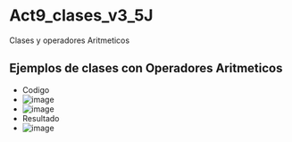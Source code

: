 # Act9_clases_v3_5J
Clases y operadores Aritmeticos
## Ejemplos de clases con Operadores Aritmeticos
- Codigo
- ![image](https://github.com/user-attachments/assets/5e820611-8878-4dfd-885b-95b5350ccb64)
- ![image](https://github.com/user-attachments/assets/34823434-4052-410c-838d-820e85b75819)
- Resultado
- ![image](https://github.com/user-attachments/assets/f467f6a3-1e9c-4f21-8014-c93910e69e49)


